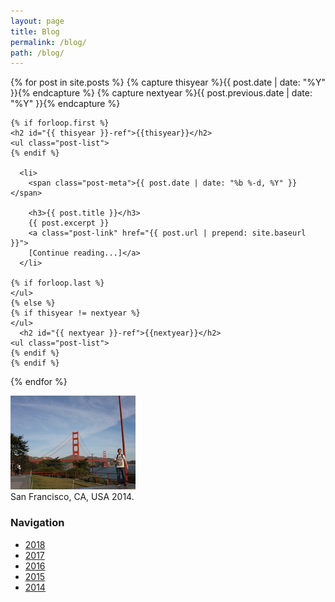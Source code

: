 ```yaml
---
layout: page
title: Blog
permalink: /blog/
path: /blog/
---
```


<div class="page-col-wrapper">
  <div class="page-col page-col-1">
  {% for post in site.posts %}
    {% capture thisyear %}{{ post.date | date: "%Y" }}{% endcapture %}
    {% capture nextyear %}{{ post.previous.date | date: "%Y" }}{% endcapture %}

    {% if forloop.first %}
    <h2 id="{{ thisyear }}-ref">{{thisyear}}</h2>
    <ul class="post-list">
    {% endif %}

      <li>
        <span class="post-meta">{{ post.date | date: "%b %-d, %Y" }}</span>

        <h3>{{ post.title }}</h3>
        {{ post.excerpt }}
        <a class="post-link" href="{{ post.url | prepend: site.baseurl }}">
        [Continue reading...]</a>
      </li>

    {% if forloop.last %}
    </ul>
    {% else %}
    {% if thisyear != nextyear %}
    </ul>
      <h2 id="{{ nextyear }}-ref">{{nextyear}}</h2>
    <ul class="post-list">
    {% endif %}
    {% endif %}
  {% endfor %}
  </div>
  <div class="page-col page-col-2">
    <p><img src="/images/san-francisco.jpg" alt="San Francisco, CA, USA 2014."
    width="200" height="150" /><br />
    San Francisco, CA, USA 2014.</p>
    <h3>Navigation</h3>
    <ul class="navigation">
      <li><a href="#2018-ref">2018</a></li>
      <li><a href="#2017-ref">2017</a></li>
      <li><a href="#2016-ref">2016</a></li>
      <li><a href="#2015-ref">2015</a></li>
      <li><a href="#2014-ref">2014</a></li>
    </ul>
  </div>
</div>

